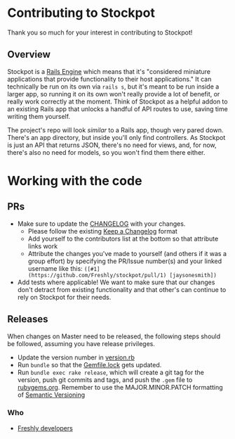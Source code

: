 
# Contributing to Stockpot

Thank you so much for your interest in contributing to Stockpot!

## Overview

Stockpot is a [Rails Engine](https://guides.rubyonrails.org/engines.html) which means that it's "considered miniature applications that provide functionality to their host applications." It can technically be run on its own via `rails s`, but it's meant to be run inside a larger app, so running it on its own won't really provide a lot of benefit, or really work correctly at the moment. Think of Stockpot as a helpful addon to an existing Rails app that unlocks a handful of API routes to use, saving time writing them yourself.

The project's repo will look _similar_ to a Rails app, though very pared down. There's an app directory, but inside you'll only find controllers. As Stockpot is just an API that returns JSON, there's no need for views, and, for now, there's also no need for models, so you won't find them there either.

# Working with the code

## PRs

- Make sure to update the [CHANGELOG](CHANGELOG.md) with your changes.
  - Please follow the existing [Keep a Changelog](https://keepachangelog.com/en/1.0.0/) format
  - Add yourself to the contributors list at the bottom so that attribute links work
  - Attribute the changes you've made to yourself (and others if it was a group effort) by specifying the PR/Issue number(s) and your linked username like this: `([#1](https://github.com/Freshly/stockpot/pull/1) [jaysonesmith])`
- Add tests where applicable! We want to make sure that our changes don't detract from existing functionality and that other's can continue to rely on Stockpot for their needs.

## Releases

When changes on Master need to be released, the following steps should be followed, assuming you have release privileges.

- Update the version number in [version.rb](./lib/stockpot/version.rb)
- Run `bundle` so that the [Gemfile.lock](Gemfile.lock) gets updated.
- Run `bundle exec rake release`, which will create a git tag for the version, push git commits and tags, and push the `.gem` file to [rubygems.org](https://rubygems.org). Remember to use the MAJOR.MINOR.PATCH formatting of [Semantic Versioning](https://semver.org/)

### Who

- [Freshly developers](https://github.com/Freshly/)